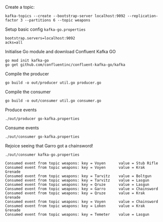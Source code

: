 Create a topic:
```
kafka-topics --create --bootstrap-server localhost:9092 --replication-factor 3 --partitions 6 --topic weapons
```
Setup basic config `kafka-go.properties`
```
bootstrap.servers=localhost:9092
acks=all
```
Initialise Go module and download Confluent Kafka GO
```
go mod init kafka-go
go get github.com/confluentinc/confluent-kafka-go/kafka
```
Compile the producer
```
go build -o out/producer util.go producer.go
```
Compile the consumer
```
go build -o out/consumer util.go consumer.go
```
Produce events
```
./out/producer go-kafka.properties
```
Consume events
```
./out/consumer go-kafka.properties
```
Rejoice seeing that Garro got a chainsword!
```
./out/consumer kafka-go.properties 

Consumed event from topic weapons: key = Voyen      value = Stub Rifle
Consumed event from topic weapons: key = Voyen      value = Krak Grenade
Consumed event from topic weapons: key = Tarvitz    value = Boltgun
Consumed event from topic weapons: key = Tarvitz    value = Lasgun
Consumed event from topic weapons: key = Qruze      value = Lasgun
Consumed event from topic weapons: key = Garro      value = Chainsword
Consumed event from topic weapons: key = Qruze      value = Krak Grenade
Consumed event from topic weapons: key = Voyen      value = Chainsword
Consumed event from topic weapons: key = Loken      value = Krak Grenade
Consumed event from topic weapons: key = Temeter    value = Lasgun
```